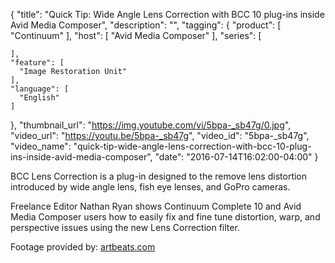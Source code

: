 {
  "title": "Quick Tip: Wide Angle Lens Correction with BCC 10 plug-ins inside Avid Media Composer",
  "description": "",
  "tagging": {
    "product": [
      "Continuum"
    ],
    "host": [
      "Avid Media Composer"
    ],
    "series": [

    ],
    "feature": [
      "Image Restoration Unit"
    ],
    "language": [
      "English"
    ]
  },
  "thumbnail_url": "https://img.youtube.com/vi/5bpa-_sb47g/0.jpg",
  "video_url": "https://youtu.be/5bpa-_sb47g",
  "video_id": "5bpa-_sb47g",
  "video_name": "quick-tip-wide-angle-lens-correction-with-bcc-10-plug-ins-inside-avid-media-composer",
  "date": "2016-07-14T16:02:00-04:00"
}

BCC Lens Correction is a plug-in designed to the remove lens distortion
introduced by wide angle lens, fish eye lenses, and GoPro cameras.

Freelance Editor Nathan Ryan shows Continuum Complete 10 and Avid Media
Composer users how to easily fix and fine tune distortion, warp, and
perspective issues using the new Lens Correction filter.

Footage provided by: [artbeats.com](http://www.artbeats.com)


